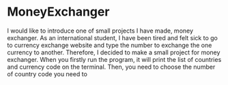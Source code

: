 # MoneyExchanger

I would like to introduce one of small projects I have made, money exchanger. As an international student, I have been tired and felt sick to go to currency exchange website and type the number to exchange the one currency to another. Therefore, I decided to make a small project for money exchanger.
When you firstly run the program, it will print the list of countries and currency code on the terminal. Then, you need to choose the number of country code you need to 
